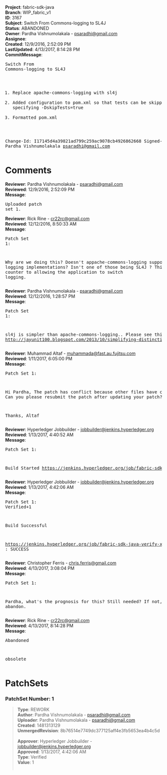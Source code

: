<strong>Project</strong>: fabric-sdk-java<br><strong>Branch</strong>: WIP_fabric_v1<br><strong>ID</strong>: 3167<br><strong>Subject</strong>: Switch From Commons-logging to SL4J<br><strong>Status</strong>: ABANDONED<br><strong>Owner</strong>: Pardha Vishnumolakala - psaradhi@gmail.com<br><strong>Assignee</strong>:<br><strong>Created</strong>: 12/9/2016, 2:52:09 PM<br><strong>LastUpdated</strong>: 4/13/2017, 8:14:28 PM<br><strong>CommitMessage</strong>:<br><pre>Switch From Commons-logging to SL4J

1) Replace apache-commons-logging with sl4j
2) Added configuration to pom.xml so that tests can be skippted by specifying -DskipTests=true
3) Formatted pom.xml

Change-Id: I17145d4a39821ad799c259ac9078cb4926862668
Signed-off-by: Pardha Vishnumolakala <psaradhi@gmail.com>
</pre><h1>Comments</h1><strong>Reviewer</strong>: Pardha Vishnumolakala - psaradhi@gmail.com<br><strong>Reviewed</strong>: 12/9/2016, 2:52:09 PM<br><strong>Message</strong>: <pre>Uploaded patch set 1.</pre><strong>Reviewer</strong>: Rick Rine - cr22rc@gmail.com<br><strong>Reviewed</strong>: 12/12/2016, 8:50:33 AM<br><strong>Message</strong>: <pre>Patch Set 1:

Why are we doing this?  Doesn't appache-commons-logging support many logging implementations?  Isn't one of those being SL4J ?   This seems counter to allowing the application to switch logging.</pre><strong>Reviewer</strong>: Pardha Vishnumolakala - psaradhi@gmail.com<br><strong>Reviewed</strong>: 12/12/2016, 1:28:57 PM<br><strong>Message</strong>: <pre>Patch Set 1:

sl4j is simpler than apache-commons-logging.. Please see this link: http://jayunit100.blogspot.com/2013/10/simplifying-distinction-between-sl4j.html</pre><strong>Reviewer</strong>: Muhammad Altaf - muhammada@fast.au.fujitsu.com<br><strong>Reviewed</strong>: 1/11/2017, 6:05:00 PM<br><strong>Message</strong>: <pre>Patch Set 1:

Hi Pardha,
 The patch has conflict because other files have changed. Can you please resubmit the patch after updating your patch?

Thanks,
Altaf</pre><strong>Reviewer</strong>: Hyperledger Jobbuilder - jobbuilder@jenkins.hyperledger.org<br><strong>Reviewed</strong>: 1/13/2017, 4:40:52 AM<br><strong>Message</strong>: <pre>Patch Set 1:

Build Started https://jenkins.hyperledger.org/job/fabric-sdk-java-verify-x86_64/18/</pre><strong>Reviewer</strong>: Hyperledger Jobbuilder - jobbuilder@jenkins.hyperledger.org<br><strong>Reviewed</strong>: 1/13/2017, 4:42:06 AM<br><strong>Message</strong>: <pre>Patch Set 1: Verified+1

Build Successful 

https://jenkins.hyperledger.org/job/fabric-sdk-java-verify-x86_64/18/ : SUCCESS</pre><strong>Reviewer</strong>: Christopher Ferris - chris.ferris@gmail.com<br><strong>Reviewed</strong>: 4/13/2017, 3:08:04 PM<br><strong>Message</strong>: <pre>Patch Set 1:

Pardha, what's the prognosis for this? Still needed? If not, please abandon.</pre><strong>Reviewer</strong>: Rick Rine - cr22rc@gmail.com<br><strong>Reviewed</strong>: 4/13/2017, 8:14:28 PM<br><strong>Message</strong>: <pre>Abandoned

obsolete</pre><h1>PatchSets</h1><h3>PatchSet Number: 1</h3><blockquote><strong>Type</strong>: REWORK<br><strong>Author</strong>: Pardha Vishnumolakala - psaradhi@gmail.com<br><strong>Uploader</strong>: Pardha Vishnumolakala - psaradhi@gmail.com<br><strong>Created</strong>: 1481313129<br><strong>UnmergedRevision</strong>: 8b76514e7749dc377125aff4e3fb5653ea4b4c5d<br><br><strong>Approver</strong>: Hyperledger Jobbuilder - jobbuilder@jenkins.hyperledger.org<br><strong>Approved</strong>: 1/13/2017, 4:42:06 AM<br><strong>Type</strong>: Verified<br><strong>Value</strong>: 1<br><br></blockquote>